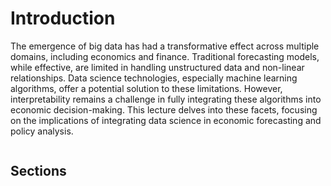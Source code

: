 # Introduction

The emergence of big data has had a transformative effect across multiple domains, including economics and finance. Traditional forecasting models, while effective, are limited in handling unstructured data and non-linear relationships. Data science technologies, especially machine learning algorithms, offer a potential solution to these limitations. However, interpretability remains a challenge in fully integrating these algorithms into economic decision-making. This lecture delves into these facets, focusing on the implications of integrating data science in economic forecasting and policy analysis.

```{slide} https://docs.google.com/presentation/d/1xh9YzJOq91VW88q-Gu0WNt5hC_rJQnp_0h05owKPbeM

```

## Sections

```{tableofcontents}

```
